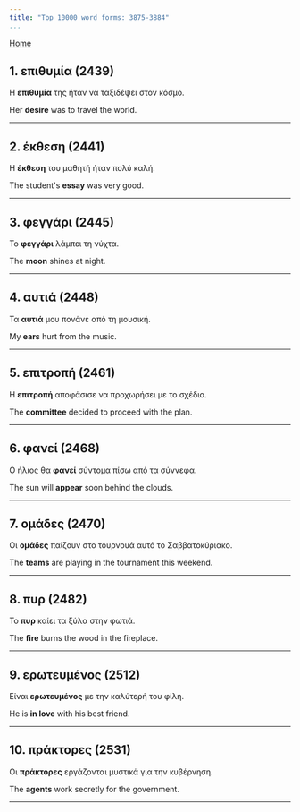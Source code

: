 ```yaml
---
title: "Top 10000 word forms: 3875-3884"
...
```


[Home](./) 

## 1. επιθυμία (2439)

Η **επιθυμία** της ήταν να ταξιδέψει στον κόσμο.  

Her **desire** was to travel the world.

---

## 2. έκθεση (2441)

Η **έκθεση** του μαθητή ήταν πολύ καλή.

The student's **essay** was very good.

---

## 3. φεγγάρι (2445)

Το **φεγγάρι** λάμπει τη νύχτα.

The **moon** shines at night.

---

## 4. αυτιά (2448)

Τα **αυτιά** μου πονάνε από τη μουσική.

My **ears** hurt from the music.

---

## 5. επιτροπή (2461)

Η **επιτροπή** αποφάσισε να προχωρήσει με το σχέδιο.

The **committee** decided to proceed with the plan.

---

## 6. φανεί (2468)

Ο ήλιος θα **φανεί** σύντομα πίσω από τα σύννεφα.

The sun will **appear** soon behind the clouds.

---

## 7. ομάδες (2470)

Οι **ομάδες** παίζουν στο τουρνουά αυτό το Σαββατοκύριακο.

The **teams** are playing in the tournament this weekend.

---

## 8. πυρ (2482)

Το **πυρ** καίει τα ξύλα στην φωτιά.  

The **fire** burns the wood in the fireplace.

---

## 9. ερωτευμένος (2512)

Είναι **ερωτευμένος** με την καλύτερή του φίλη.  

He is **in love** with his best friend.

---

## 10. πράκτορες (2531)

Οι **πράκτορες** εργάζονται μυστικά για την κυβέρνηση.  

The **agents** work secretly for the government.

---

